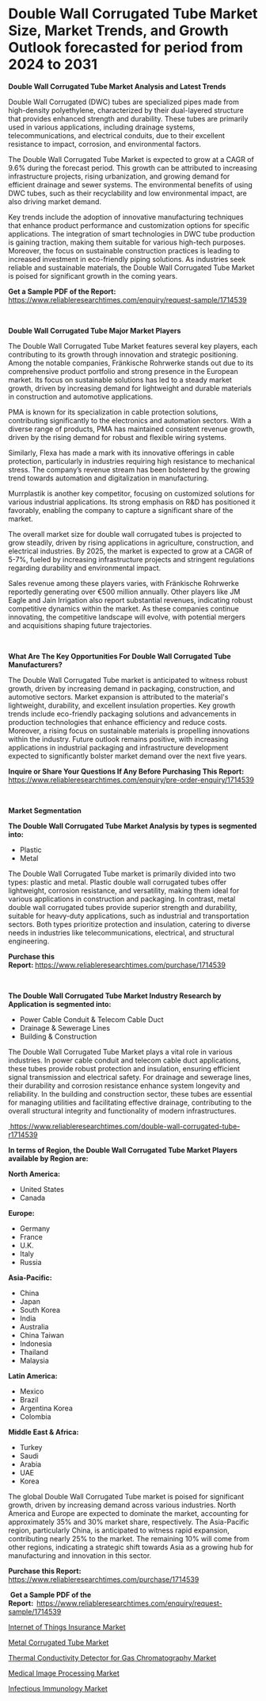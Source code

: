 <p><h1>Double Wall Corrugated Tube Market Size, Market Trends, and Growth Outlook forecasted for period from 2024 to 2031</h1></p><p><strong>Double Wall Corrugated Tube Market Analysis and Latest Trends</strong></p>
<p><p>Double Wall Corrugated (DWC) tubes are specialized pipes made from high-density polyethylene, characterized by their dual-layered structure that provides enhanced strength and durability. These tubes are primarily used in various applications, including drainage systems, telecommunications, and electrical conduits, due to their excellent resistance to impact, corrosion, and environmental factors.</p><p>The Double Wall Corrugated Tube Market is expected to grow at a CAGR of 9.6% during the forecast period. This growth can be attributed to increasing infrastructure projects, rising urbanization, and growing demand for efficient drainage and sewer systems. The environmental benefits of using DWC tubes, such as their recyclability and low environmental impact, are also driving market demand.</p><p>Key trends include the adoption of innovative manufacturing techniques that enhance product performance and customization options for specific applications. The integration of smart technologies in DWC tube production is gaining traction, making them suitable for various high-tech purposes. Moreover, the focus on sustainable construction practices is leading to increased investment in eco-friendly piping solutions. As industries seek reliable and sustainable materials, the Double Wall Corrugated Tube Market is poised for significant growth in the coming years.</p></p>
<p><strong>Get a Sample PDF of the Report:&nbsp;</strong> <a href="https://www.reliableresearchtimes.com/enquiry/request-sample/1714539?utm_campaign=1400&utm_medium=2&utm_source=Github&utm_content=ia&utm_term=22102024&utm_id=double-wall-corrugated-tube">https://www.reliableresearchtimes.com/enquiry/request-sample/1714539</a></p>
<p>&nbsp;</p>
<p><strong>Double Wall Corrugated Tube Major Market Players</strong></p>
<p><p>The Double Wall Corrugated Tube Market features several key players, each contributing to its growth through innovation and strategic positioning. Among the notable companies, Fränkische Rohrwerke stands out due to its comprehensive product portfolio and strong presence in the European market. Its focus on sustainable solutions has led to a steady market growth, driven by increasing demand for lightweight and durable materials in construction and automotive applications.</p><p>PMA is known for its specialization in cable protection solutions, contributing significantly to the electronics and automation sectors. With a diverse range of products, PMA has maintained consistent revenue growth, driven by the rising demand for robust and flexible wiring systems.</p><p>Similarly, Flexa has made a mark with its innovative offerings in cable protection, particularly in industries requiring high resistance to mechanical stress. The company’s revenue stream has been bolstered by the growing trend towards automation and digitalization in manufacturing.</p><p>Murrplastik is another key competitor, focusing on customized solutions for various industrial applications. Its strong emphasis on R&D has positioned it favorably, enabling the company to capture a significant share of the market.</p><p>The overall market size for double wall corrugated tubes is projected to grow steadily, driven by rising applications in agriculture, construction, and electrical industries. By 2025, the market is expected to grow at a CAGR of 5-7%, fueled by increasing infrastructure projects and stringent regulations regarding durability and environmental impact.</p><p>Sales revenue among these players varies, with Fränkische Rohrwerke reportedly generating over €500 million annually. Other players like JM Eagle and Jain Irrigation also report substantial revenues, indicating robust competitive dynamics within the market. As these companies continue innovating, the competitive landscape will evolve, with potential mergers and acquisitions shaping future trajectories.</p></p>
<p>&nbsp;</p>
<p><strong>What Are The Key Opportunities For Double Wall Corrugated Tube Manufacturers?</strong></p>
<p><p>The Double Wall Corrugated Tube market is anticipated to witness robust growth, driven by increasing demand in packaging, construction, and automotive sectors. Market expansion is attributed to the material's lightweight, durability, and excellent insulation properties. Key growth trends include eco-friendly packaging solutions and advancements in production technologies that enhance efficiency and reduce costs. Moreover, a rising focus on sustainable materials is propelling innovations within the industry. Future outlook remains positive, with increasing applications in industrial packaging and infrastructure development expected to significantly bolster market demand over the next five years.</p></p>
<p><strong>Inquire or Share Your Questions If Any Before Purchasing This Report:</strong> <a href="https://www.reliableresearchtimes.com/enquiry/pre-order-enquiry/1714539?utm_campaign=1400&utm_medium=2&utm_source=Github&utm_content=ia&utm_term=22102024&utm_id=double-wall-corrugated-tube">https://www.reliableresearchtimes.com/enquiry/pre-order-enquiry/1714539</a></p>
<p>&nbsp;</p>
<p><strong>Market Segmentation</strong></p>
<p><strong>The Double Wall Corrugated Tube Market Analysis by types is segmented into:</strong></p>
<p><ul><li>Plastic</li><li>Metal</li></ul></p>
<p><p>The Double Wall Corrugated Tube market is primarily divided into two types: plastic and metal. Plastic double wall corrugated tubes offer lightweight, corrosion resistance, and versatility, making them ideal for various applications in construction and packaging. In contrast, metal double wall corrugated tubes provide superior strength and durability, suitable for heavy-duty applications, such as industrial and transportation sectors. Both types prioritize protection and insulation, catering to diverse needs in industries like telecommunications, electrical, and structural engineering.</p></p>
<p><strong>Purchase this Report:&nbsp;</strong><a href="https://www.reliableresearchtimes.com/purchase/1714539?utm_campaign=1400&utm_medium=2&utm_source=Github&utm_content=ia&utm_term=22102024&utm_id=double-wall-corrugated-tube">https://www.reliableresearchtimes.com/purchase/1714539</a></p>
<p>&nbsp;</p>
<p><strong>The Double Wall Corrugated Tube Market Industry Research by Application is segmented into:</strong></p>
<p><ul><li>Power Cable Conduit & Telecom Cable Duct</li><li>Drainage & Sewerage Lines</li><li>Building & Construction</li></ul></p>
<p><p>The Double Wall Corrugated Tube Market plays a vital role in various industries. In power cable conduit and telecom cable duct applications, these tubes provide robust protection and insulation, ensuring efficient signal transmission and electrical safety. For drainage and sewerage lines, their durability and corrosion resistance enhance system longevity and reliability. In the building and construction sector, these tubes are essential for managing utilities and facilitating effective drainage, contributing to the overall structural integrity and functionality of modern infrastructures.</p></p>
<p><a href="https://www.reliableresearchtimes.com/double-wall-corrugated-tube-r1714539?utm_campaign=1400&utm_medium=2&utm_source=Github&utm_content=ia&utm_term=22102024&utm_id=double-wall-corrugated-tube">&nbsp;https://www.reliableresearchtimes.com/double-wall-corrugated-tube-r1714539</a></p>
<p><strong>In terms of Region, the Double Wall Corrugated Tube Market Players available by Region are:</strong></p>
<p>
    <p> <strong> North America: </strong>
        <ul>
            <li>United States</li>
            <li>Canada</li>
        </ul>
        </p> 
    <p> <strong> Europe: </strong>
        <ul>
            <li>Germany</li>
            <li>France</li>
            <li>U.K.</li>
            <li>Italy</li>
            <li>Russia</li>
        </ul>
        </p> 
    <p> <strong> Asia-Pacific: </strong>
        <ul>
            <li>China</li>
            <li>Japan</li>
            <li>South Korea</li>
            <li>India</li>
            <li>Australia</li>
            <li>China Taiwan</li>
            <li>Indonesia</li>
            <li>Thailand</li>
            <li>Malaysia</li>
        </ul>
        </p> 
    <p> <strong> Latin America: </strong>
        <ul>
            <li>Mexico</li>
            <li>Brazil</li>
            <li>Argentina Korea</li>
            <li>Colombia</li>
        </ul>
        </p> 
    <p> <strong> Middle East & Africa: </strong>
        <ul>
            <li>Turkey</li>
            <li>Saudi</li>
            <li>Arabia</li>
            <li>UAE</li>
            <li>Korea</li>
        </ul>
    </p>
    </p>
<p><p>The global Double Wall Corrugated Tube market is poised for significant growth, driven by increasing demand across various industries. North America and Europe are expected to dominate the market, accounting for approximately 35% and 30% market share, respectively. The Asia-Pacific region, particularly China, is anticipated to witness rapid expansion, contributing nearly 25% to the market. The remaining 10% will come from other regions, indicating a strategic shift towards Asia as a growing hub for manufacturing and innovation in this sector.</p></p>
<p><strong>Purchase this Report: </strong><a href="https://www.reliableresearchtimes.com/purchase/1714539?utm_campaign=1400&utm_medium=2&utm_source=Github&utm_content=ia&utm_term=22102024&utm_id=double-wall-corrugated-tube">https://www.reliableresearchtimes.com/purchase/1714539</a></p>
<p>&nbsp;<strong>Get a Sample PDF of the Report:&nbsp;&nbsp;</strong><a href="https://www.reliableresearchtimes.com/enquiry/request-sample/1714539?utm_campaign=1400&utm_medium=2&utm_source=Github&utm_content=ia&utm_term=22102024&utm_id=double-wall-corrugated-tube">https://www.reliableresearchtimes.com/enquiry/request-sample/1714539</a></p>
<p><strong></strong></p>
<p><p><a href="https://www.linkedin.com/pulse/digital-transformation-internet-things-insurance-industry-jrmoe?utm_campaign=1400&utm_medium=2&utm_source=Github&utm_content=ia&utm_term=22102024&utm_id=double-wall-corrugated-tube">Internet of Things Insurance Market</a></p><p><a href="https://github.com/wwwkeltoum/Market-Research-Report-List-5/blob/main/metal-corrugated-tube-market.md?utm_campaign=1400&utm_medium=2&utm_source=Github&utm_content=ia&utm_term=22102024&utm_id=double-wall-corrugated-tube">Metal Corrugated Tube Market</a></p><p><a href="https://issuu.com/reportprime-2/docs/thermal-conductivity-detector-for-g_872b1cc08d2655?utm_campaign=1400&utm_medium=2&utm_source=Github&utm_content=ia&utm_term=22102024&utm_id=double-wall-corrugated-tube">Thermal Conductivity Detector for Gas Chromatography Market</a></p><p><a href="https://www.linkedin.com/pulse/medical-image-processing-market-penetration-strategies-qcbte?utm_campaign=1400&utm_medium=2&utm_source=Github&utm_content=ia&utm_term=22102024&utm_id=double-wall-corrugated-tube">Medical Image Processing Market</a></p><p><a href="https://www.linkedin.com/pulse/infectious-immunology-market-size-growth-industry-analysis-segmentation-adw2e?utm_campaign=1400&utm_medium=2&utm_source=Github&utm_content=ia&utm_term=22102024&utm_id=double-wall-corrugated-tube">Infectious Immunology Market</a></p></p>